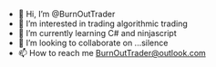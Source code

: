 - 👋 Hi, I’m @BurnOutTrader
- 👀 I’m interested in trading algorithmic trading
- 🌱 I’m currently learning C# and ninjascript
- 💞️ I’m looking to collaborate on ...silence
- 📫 How to reach me BurnOutTrader@outlook.com

<!---
BurnOutTrader/BurnOutTrader is a ✨ special ✨ repository because its `README.md` (this file) appears on your GitHub profile.
You can click the Preview link to take a look at your changes.
--->
